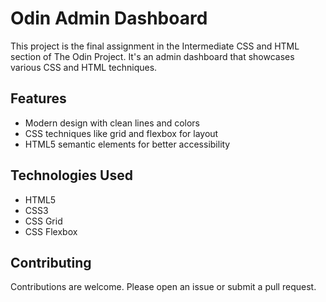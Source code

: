 # Odin Admin Dashboard

This project is the final assignment in the Intermediate CSS and HTML section of The Odin Project. It's an admin dashboard that showcases various CSS and HTML techniques.

## Features

- Modern design with clean lines and colors
- CSS techniques like grid and flexbox for layout
- HTML5 semantic elements for better accessibility

## Technologies Used

- HTML5
- CSS3
- CSS Grid
- CSS Flexbox

## Contributing

Contributions are welcome. Please open an issue or submit a pull request.